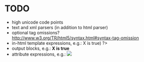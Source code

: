 TODO
====

* high unicode code points
* text and xml parsers (in addition to html parser)
* optional tag omissions? http://www.w3.org/TR/html5/syntax.html#syntax-tag-omission
* in-html template expressions, e.g.: <? if (x) out.write(<b>X is true</b>) ?>
* output blocks, e.g.: <? if (x) { ?><b>X is true</b><? } ?>
* attribute expressions, e.g.: <img src={img_src}>
